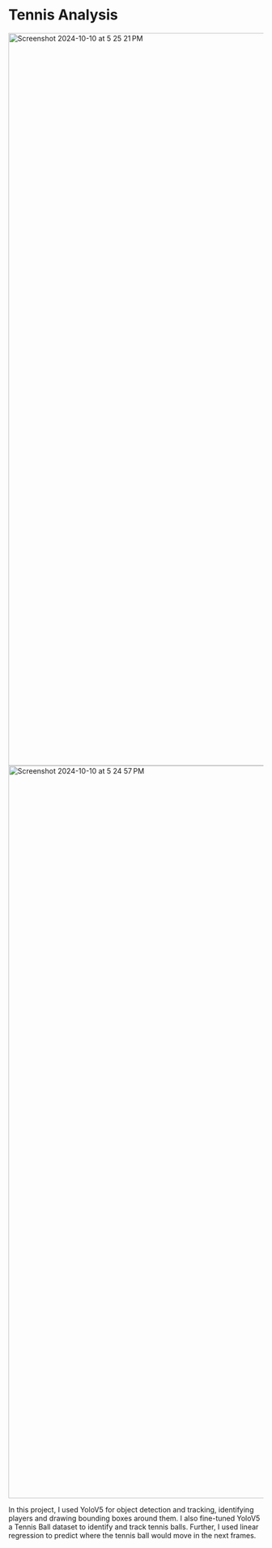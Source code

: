 # Tennis Analysis

<img width="1447" alt="Screenshot 2024-10-10 at 5 25 21 PM" src="https://github.com/user-attachments/assets/cca2caf3-84b7-4ea1-8ea8-d6b2f58117b7">


<img width="1447" alt="Screenshot 2024-10-10 at 5 24 57 PM" src="https://github.com/user-attachments/assets/bcb446fd-502e-4177-967d-3cdb322fec77">

In this project, I used YoloV5 for object detection and tracking, identifying players and drawing bounding boxes around them. I also fine-tuned 
YoloV5 a Tennis Ball dataset to identify and track tennis balls. Further, I used linear regression to predict where the tennis ball would move 
in the next frames.
